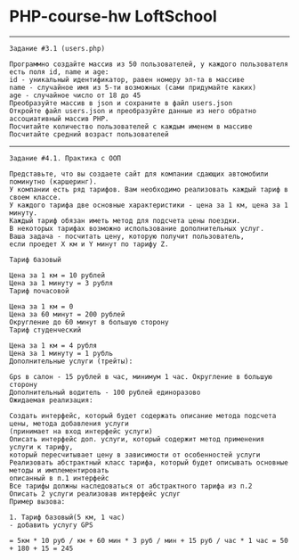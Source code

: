 # PHP-course-hw LoftSchool

---
    Задание #3.1 (users.php)

    Программно создайте массив из 50 пользователей, у каждого пользователя есть поля id, name и age:
    id - уникальный идентификатор, равен номеру эл-та в массиве
    name - случайное имя из 5-ти возможных (сами придумайте каких)
    age - случайное число от 18 до 45
    Преобразуйте массив в json и сохраните в файл users.json
    Откройте файл users.json и преобразуйте данные из него обратно ассоциативный массив РНР.
    Посчитайте количество пользователей с каждым именем в массиве
    Посчитайте средний возраст пользователей
    
   ---
    Задание #4.1. Практика с ООП

    Представьте, что вы создаете сайт для компании сдающих автомобили поминутно (каршеринг). 
    У компании есть ряд тарифов. Вам необходимо реализовать каждый тариф в своем классе. 
    У каждого тарифа две основные характеристики - цена за 1 км, цена за 1 минуту.
    Каждый тариф обязан иметь метод для подсчета цены поездки. 
    В некоторых тарифах возможно использование дополнительных услуг. 
    Ваша задача - посчитать цену, которую получит пользователь, 
    если проедет Х км и Y минут по тарифу Z.

    Тариф базовый

    Цена за 1 км = 10 рублей
    Цена за 1 минуту = 3 рубля
    Тариф почасовой

    Цена за 1 км = 0
    Цена за 60 минут = 200 рублей
    Округление до 60 минут в большую сторону
    Тариф студенческий

    Цена за 1 км = 4 рубля
    Цена за 1 минуту = 1 рубль
    Дополнительные услуги (трейты):

    Gps в салон - 15 рублей в час, минимум 1 час. Округление в большую сторону
    Дополнительный водитель - 100 рублей единоразово
    Ожидаемая реализация:

    Создать интерфейс, который будет содержать описание метода подсчета цены, метода добавления услуги 
    (принимает на вход интерфейс услуги)
    Описать интерфейс доп. услуги, который содержит метод применения услуги к тарифу, 
    который пересчитывает цену в зависимости от особенностей услуги
    Реализовать абстрактный класс тарифа, который будет описывать основные методы и имплементировать 
    описанный в п.1 интерфейс
    Все тарифы должны наследоваться от абстрактного тарифа из п.2
    Описать 2 услуги реализовав интерфейс услуг
    Пример вызова:

    1. Тариф базовый(5 км, 1 час)
    - добавить услугу GPS

    = 5км * 10 руб / км + 60 мин * 3 руб / мин + 15 руб / час * 1 час = 50 + 180 + 15 = 245